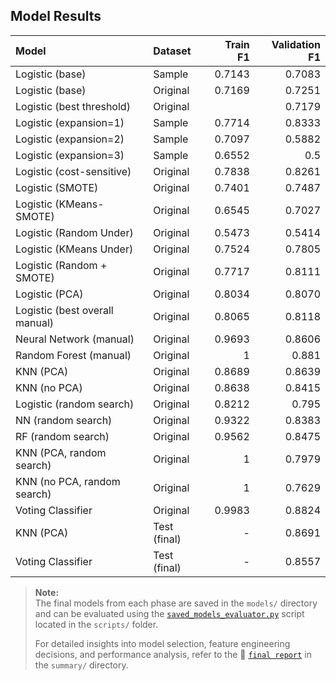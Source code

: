 ## Model Results

| Model                          | Dataset  |   Train F1 |   Validation F1 |
|:------------------------------|:---------|-----------:|----------------:|
| Logistic (base)               | Sample   |     0.7143 |          0.7083 |
| Logistic (base)               | Original |     0.7169 |          0.7251 |
| Logistic (best threshold)     | Original |            |          0.7179 |
| Logistic (expansion=1)        | Sample   |     0.7714 |          0.8333 |
| Logistic (expansion=2)        | Sample   |     0.7097 |          0.5882 |
| Logistic (expansion=3)        | Sample   |     0.6552 |          0.5    |
| Logistic (cost-sensitive)     | Original |     0.7838 |          0.8261 |
| Logistic (SMOTE)              | Original |     0.7401 |          0.7487 |
| Logistic (KMeans-SMOTE)       | Original |     0.6545 |          0.7027 |
| Logistic (Random Under)       | Original |     0.5473 |          0.5414 |
| Logistic (KMeans Under)       | Original |     0.7524 |          0.7805 |
| Logistic (Random + SMOTE)     | Original |     0.7717 |          0.8111 |
| Logistic (PCA)                | Original |     0.8034 |          0.8070 |
| Logistic (best overall manual)| Original |     0.8065 |          0.8118 |
| Neural Network (manual)       | Original |     0.9693 |          0.8606 |
| Random Forest (manual)        | Original |     1      |          0.881  |
| KNN (PCA)                     | Original |     0.8689 |          0.8639 |
| KNN (no PCA)                  | Original |     0.8638 |          0.8415 |
| Logistic (random search)      | Original |     0.8212 |          0.795  |
| NN (random search)            | Original |     0.9322 |          0.8383 |
| RF (random search)            | Original |     0.9562 |          0.8475 |
| KNN (PCA, random search)      | Original |     1      |          0.7979 |
| KNN (no PCA, random search)   | Original |     1      |          0.7629 |
| Voting Classifier             | Original |     0.9983 |          0.8824 |
| KNN (PCA)                     | Test (final) |     - |          0.8691 |
| Voting Classifier             | Test (final) |     - |          0.8557 |


> **Note:**  
> The final models from each phase are saved in the `models/` directory and can be evaluated using the [`saved_models_evaluator.py`](../scripts/saved_models_evaluator.py) script located in the `scripts/` folder.  
>
> For detailed insights into model selection, feature engineering decisions, and performance analysis, refer to the 📄 [`final report`](summary/fraud-detection-summary-report.pdf) in the `summary/` directory.